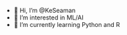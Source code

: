 - 👋 Hi, I’m @KeSeaman
- 👀 I’m interested in ML/AI
- 🌱 I’m currently learning Python and R


<!---
KeSeaman/KeSeaman is a ✨ special ✨ repository because its `README.md` (this file) appears on your GitHub profile.
You can click the Preview link to take a look at your changes.
--->
